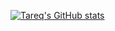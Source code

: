 [![Tareq's GitHub stats](https://github-readme-stats.vercel.app/api?username=tbareich)](https://github.com/tbareich/github-readme-stats)
